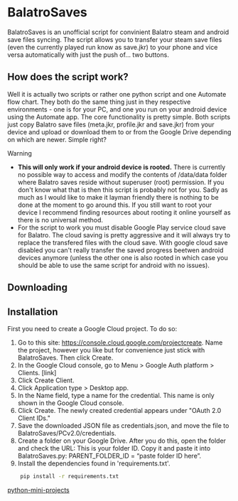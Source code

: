 # BalatroSaves

BalatroSaves is an unofficial script for convinient Balatro steam and android save files syncing. The script allows you to transfer your steam save files (even the currently played run know as save.jkr) to your phone and vice versa automatically with just the push of... two buttons.

## How does the script work?

Well it is actually two scripts or rather one python script and one Automate flow chart. They both do the same thing just in they respective environments - one is for your PC, and one you run on your android device using the Automate app.
The core functionality is pretty simple. Both scripts just copy Balatro save files (meta.jkr, profile.jkr and save.jkr) from your device and upload or download them to or from the Google Drive depending on which are newer. Simple right?

> [!WARNING]
> * **This will only work if your android device is rooted.** There is currently no possible way to access and modify the contents of /data/data folder where Balatro saves reside without superuser (root) permission. If you don't know what that is then this script is probably not for you. Sadly as much as I would like to make it layman friendly there is nothing to be done at the moment to go around this. If you still want to root your device I recommend finding resources about rooting it online yourself as there is no universal method.
> * For the script to work you must disable Google Play service cloud save for Balatro. The cloud saving is pretty aggressive and it will always try to replace the transfered files with the cloud save. With google cloud save disabled you can't really transfer the saved progress beetwen android devices anymore (unless the other one is also rooted in which case you should be able to use the same script for android with no issues).

## Downloading



## Installation

First you need to create a Google Cloud project. To do so:
1. Go to this site: https://console.cloud.google.com/projectcreate. Name the project, however you like but for convenience just stick with BalatroSaves. Then click Create.
2. In the Google Cloud console, go to Menu > Google Auth platform > Clients.
[link]
3. Click Create Client.
4. Click Application type > Desktop app.
5. In the Name field, type a name for the credential. This name is only shown in the Google Cloud console.
6. Click Create. The newly created credential appears under "OAuth 2.0 Client IDs."
7. Save the downloaded JSON file as credentials.json, and move the file to BalatroSaves/PCv2.0/credentials.
8. Create a folder on your Google Drive. After you do this, open the folder and check the URL: 
This is your folder ID. Copy it and paste it into BalatroSaves.py: PARENT_FOLDER_ID = “paste folder ID here”.
9. Install the dependencies found in 'requirements.txt'.
    
```bash
    pip install -r requirements.txt
 ```

[python-mini-projects](https://github.com/Python-World/python-mini-projects)
